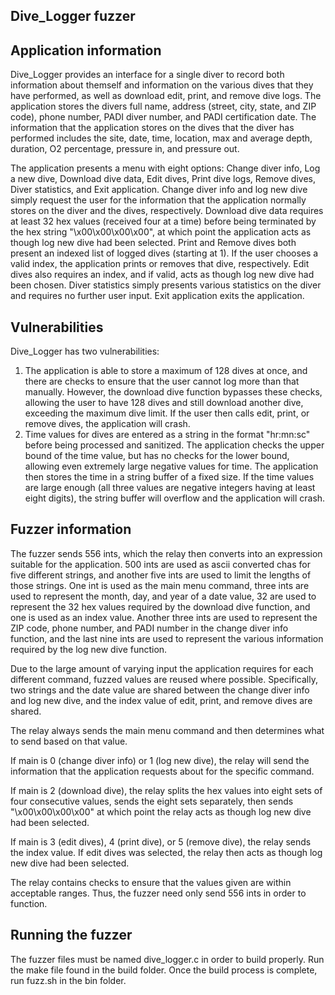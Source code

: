 ## Dive_Logger fuzzer

## Application information
Dive_Logger provides an interface for a single diver to record both information about themself and information on the various dives that they have performed, as well as download edit, print, and remove dive logs. The application stores the divers full name, address (street, city, state, and ZIP code), phone number, PADI diver number, and PADI certification date. The information that the application stores on the dives that the diver has performed includes the site, date, time, location, max and average depth, duration, O2 percentage, pressure in, and pressure out.

The application presents a menu with eight options: Change diver info, Log a new dive, Download dive data, Edit dives, Print dive logs, Remove dives, Diver statistics, and Exit application. Change diver info and log new dive simply request the user for the information that the application normally stores on the diver and the dives, respectively. Download dive data requires at least 32 hex values (received four at a time) before being terminated by the hex string "\x00\x00\x00\x00", at which point the application acts as though log new dive had been selected. Print and Remove dives both present an indexed list of logged dives (starting at 1). If the user chooses a valid index, the application prints or removes that dive, respectively. Edit dives also requires an index, and if valid, acts as though log new dive had been chosen. Diver statistics simply presents various statistics on the diver and requires no further user input. Exit application exits the application.

## Vulnerabilities
Dive_Logger has two vulnerabilities:
1. The application is able to store a maximum of 128 dives at once, and there are checks to ensure that the user cannot log more than that manually. However, the download dive function bypasses these checks, allowing the user to have 128 dives and still download another dive, exceeding the maximum dive limit. If the user then calls edit, print, or remove dives, the application will crash.
2. Time values for dives are entered as a string in the format "hr:mn:sc" before being processed and sanitized. The application checks the upper bound of the time value, but has no checks for the lower bound, allowing even extremely large negative values for time. The application then stores the time in a string buffer of a fixed size. If the time values are large enough (all three values are negative integers having at least eight digits), the string buffer will overflow and the application will crash.

## Fuzzer information
The fuzzer sends 556 ints, which the relay then converts into an expression suitable for the application. 500 ints are used as ascii converted chas for five different strings, and another five ints are used to limit the lengths of those strings. One int is used as the main menu command, three ints are used to represent the month, day, and year of a date value, 32 are used to represent the 32 hex values required by the download dive function, and one is used as an index value. Another three ints are used to represent the ZIP code, phone number, and PADI number in the change diver info function, and the last nine ints are used to represent the various information required by the log new dive function.

Due to the large amount of varying input the application requires for each different command, fuzzed values are reused where possible. Specifically, two strings and the date value are shared between the change diver info and log new dive, and the index value of edit, print, and remove dives are shared.

The relay always sends the main menu command and then determines what to send based on that value.

If main is 0 (change diver info) or 1 (log new dive), the relay will send the information that the application requests about for the specific command.

If main is 2 (download dive), the relay splits the hex values into eight sets of four consecutive values, sends the eight sets separately, then sends "\x00\x00\x00\x00" at which point the relay acts as though log new dive had been selected.

If main is 3 (edit dives), 4 (print dive), or 5 (remove dive), the relay sends the index value. If edit dives was selected, the relay then acts as though log new dive had been selected.

The relay contains checks to ensure that the values given are within acceptable ranges. Thus, the fuzzer need only send 556 ints in order to function.

## Running the fuzzer
The fuzzer files must be named dive_logger.c in order to build properly.
Run the make file found in the build folder.
Once the build process is complete, run fuzz.sh in the bin folder.
